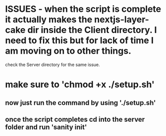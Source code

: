 # ISSUES - when the script is complete it actually makes the nextjs-layer-cake dir inside the Client directory. I need to fix this but for lack of time I am moving on to other things. 
check the Server directory for the same issue.

# make sure to 'chmod +x ./setup.sh'
## now just run the command by using './setup.sh'
## once the script completes cd into the server folder and run 'sanity init'


